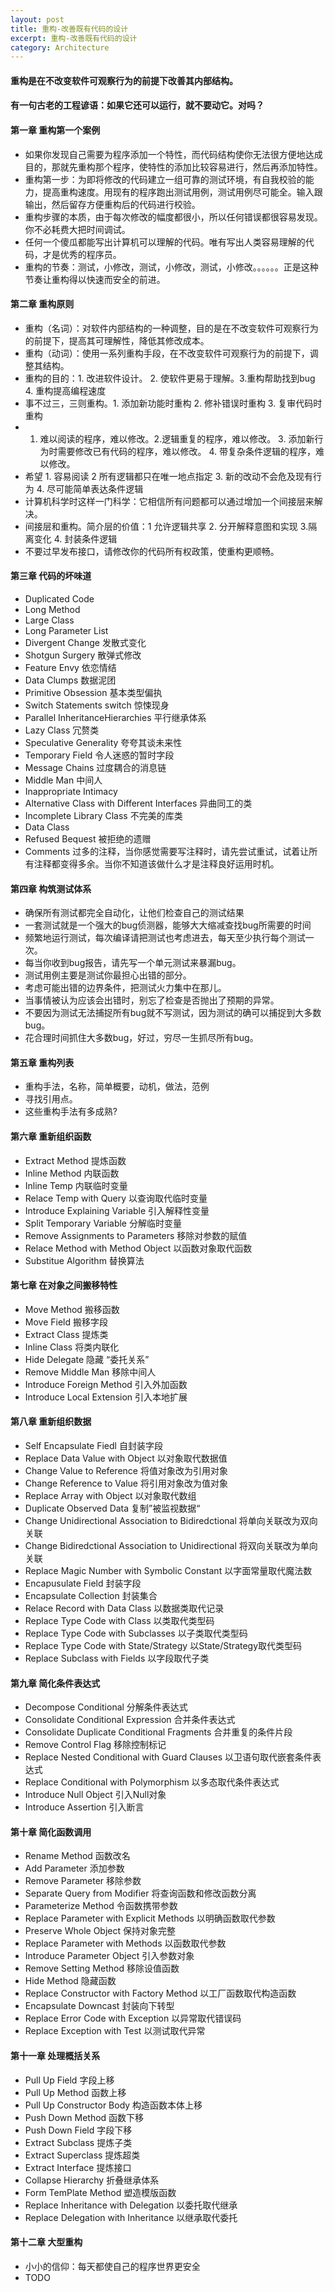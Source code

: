 ```yaml
---
layout: post
title: 重构-改善既有代码的设计
excerpt: 重构-改善既有代码的设计
category: Architecture
---
```


#### 重构是在不改变软件可观察行为的前提下改善其内部结构。

#### 有一句古老的工程谚语：如果它还可以运行，就不要动它。对吗？

#### 第一章 重构第一个案例

- 如果你发现自己需要为程序添加一个特性，而代码结构使你无法很方便地达成目的，那就先重构那个程序，使特性的添加比较容易进行，然后再添加特性。
- 重构第一步：为即将修改的代码建立一组可靠的测试环境，有自我校验的能力，提高重构速度。用现有的程序跑出测试用例，测试用例尽可能全。输入跟输出，然后留存方便重构后的代码进行校验。
- 重构步骤的本质，由于每次修改的幅度都很小，所以任何错误都很容易发现。你不必耗费大把时间调试。
- 任何一个傻瓜都能写出计算机可以理解的代码。唯有写出人类容易理解的代码，才是优秀的程序员。
- 重构的节奏：测试，小修改，测试，小修改，测试，小修改。。。。。。正是这种节奏让重构得以快速而安全的前进。

#### 第二章 重构原则

- 重构（名词）：对软件内部结构的一种调整，目的是在不改变软件可观察行为的前提下，提高其可理解性，降低其修改成本。
- 重构（动词）：使用一系列重构手段，在不改变软件可观察行为的前提下，调整其结构。
- 重构的目的：1. 改进软件设计。 2. 使软件更易于理解。3.重构帮助找到bug 4. 重构提高编程速度
- 事不过三，三则重构。1. 添加新功能时重构 2. 修补错误时重构 3. 复审代码时重构
- 1. 难以阅读的程序，难以修改。2.逻辑重复的程序，难以修改。 3. 添加新行为时需要修改已有代码的程序，难以修改。 4. 带复杂条件逻辑的程序，难以修改。
- 希望 1. 容易阅读 2 所有逻辑都只在唯一地点指定 3. 新的改动不会危及现有行为 4. 尽可能简单表达条件逻辑
- 计算机科学时这样一门科学：它相信所有问题都可以通过增加一个间接层来解决。
- 间接层和重构。简介层的价值：1 允许逻辑共享 2. 分开解释意图和实现 3.隔离变化 4. 封装条件逻辑
- 不要过早发布接口，请修改你的代码所有权政策，使重构更顺畅。

#### 第三章 代码的坏味道

- Duplicated Code
- Long Method
- Large Class
- Long Parameter List
- Divergent Change 发散式变化
- Shotgun Surgery 散弹式修改
- Feature Envy 依恋情结
- Data Clumps 数据泥团
- Primitive Obsession 基本类型偏执
- Switch Statements switch 惊悚现身
- Parallel InheritanceHierarchies 平行继承体系
- Lazy Class 冗赘类
- Speculative Generality 夸夸其谈未来性
- Temporary Field 令人迷惑的暂时字段
- Message Chains 过度耦合的消息链
- Middle Man 中间人
- Inappropriate Intimacy
- Alternative Class with Different Interfaces 异曲同工的类
- Incomplete Library Class 不完美的库类
- Data Class
- Refused Bequest 被拒绝的遗赠
- Comments 过多的注释，当你感觉需要写注释时，请先尝试重试，试着让所有注释都变得多余。当你不知道该做什么才是注释良好运用时机。

#### 第四章 构筑测试体系

- 确保所有测试都完全自动化，让他们检查自己的测试结果
- 一套测试就是一个强大的bug侦测器，能够大大缩减查找bug所需要的时间
- 频繁地运行测试，每次编译请把测试也考虑进去，每天至少执行每个测试一次。
- 每当你收到bug报告，请先写一个单元测试来暴漏bug。
- 测试用例主要是测试你最担心出错的部分。
- 考虑可能出错的边界条件，把测试火力集中在那儿。
- 当事情被认为应该会出错时，别忘了检查是否抛出了预期的异常。
- 不要因为测试无法捕捉所有bug就不写测试，因为测试的确可以捕捉到大多数bug。
- 花合理时间抓住大多数bug，好过，穷尽一生抓尽所有bug。

#### 第五章 重构列表

- 重构手法，名称，简单概要，动机，做法，范例
- 寻找引用点。
- 这些重构手法有多成熟?

#### 第六章 重新组织函数

- Extract Method 提炼函数
- Inline Method 内联函数
- Inline Temp 内联临时变量
- Relace Temp with Query 以查询取代临时变量
- Introduce Explaining Variable 引入解释性变量
- Split Temporary Variable 分解临时变量
- Remove Assignments to Parameters 移除对参数的赋值
- Relace Method with Method Object 以函数对象取代函数
- Substitue Algorithm 替换算法

#### 第七章 在对象之间搬移特性

- Move Method 搬移函数
- Move Field 搬移字段
- Extract Class 提炼类
- Inline Class 将类内联化
- Hide Delegate 隐藏 “委托关系”
- Remove Middle Man 移除中间人
- Introduce Foreign Method 引入外加函数
- Introduce Local Extension 引入本地扩展

#### 第八章 重新组织数据

- Self Encapsulate Fiedl 自封装字段
- Replace Data Value with Object 以对象取代数据值
- Change Value to Reference 将值对象改为引用对象
- Change Reference to Value 将引用对象改为值对象
- Replace Array with Object 以对象取代数组
- Duplicate Observed Data 复制”被监视数据“
- Change Unidirectional Association to Bidiredctional 将单向关联改为双向关联
- Change Bidiredctional Association to Unidirectional 将双向关联改为单向关联
- Replace Magic Number with Symbolic Constant 以字面常量取代魔法数
- Encapusulate Field 封装字段
- Encapsulate Collection 封装集合
- Relace Record with Data Class 以数据类取代记录
- Replace Type Code with Class 以类取代类型码
- Replace Type Code with Subclasses 以子类取代类型码
- Replace Type Code with State/Strategy 以State/Strategy取代类型码
- Replace Subclass with Fields 以字段取代子类

#### 第九章 简化条件表达式

- Decompose Conditional 分解条件表达式
- Consolidate Conditional Expression 合并条件表达式
- Consolidate Duplicate Conditional Fragments 合并重复的条件片段
- Remove Control Flag 移除控制标记
- Replace Nested Conditional with Guard Clauses 以卫语句取代嵌套条件表达式
- Replace Conditional with Polymorphism 以多态取代条件表达式
- Introduce Null Object 引入Null对象
- Introduce Assertion 引入断言

#### 第十章 简化函数调用

- Rename Method 函数改名
- Add Parameter 添加参数
- Remove Parameter 移除参数
- Separate Query from Modifier 将查询函数和修改函数分离
- Parameterize Method 令函数携带参数
- Replace Parameter with Explicit Methods 以明确函数取代参数
- Preserve Whole Object 保持对象完整
- Replace Parameter with Methods 以函数取代参数
- Introduce Parameter Object 引入参数对象
- Remove Setting Method 移除设值函数
- Hide Method 隐藏函数
- Replace Constructor with Factory Method 以工厂函数取代构造函数
- Encapsulate Downcast 封装向下转型
- Replace Error Code with Exception 以异常取代错误码
- Replace Exception with Test 以测试取代异常

#### 第十一章 处理概括关系

- Pull Up Field 字段上移
- Pull Up Method 函数上移
- Pull Up Constructor Body 构造函数本体上移
- Push Down Method 函数下移
- Push Down Field 字段下移
- Extract Subclass 提炼子类
- Extract Superclass 提炼超类
- Extract Interface 提炼接口
- Collapse Hierarchy 折叠继承体系
- Form TemPlate Method 塑造模版函数
- Replace Inheritance with Delegation 以委托取代继承
- Replace Delegation with Inheritance 以继承取代委托

#### 第十二章 大型重构

- 小小的信仰：每天都使自己的程序世界更安全
- TODO
